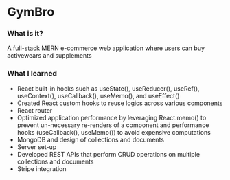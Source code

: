 <h1>GymBro</h1>

<h3>What is it?</h3>
<p>A full-stack MERN e-commerce web application where users can buy activewears and supplements</p>

<h3>What I learned</h3>
<ul>
        <li>React built-in hooks such as useState(), useReducer(), useRef(), useContext(), useCallback(), useMemo(), and useEffect()</li>
        <li>Created React custom hooks to reuse logics across various components</li>
        <li>React router</li>
        <li>Optimized application performance by leveraging React.memo() to prevent un-necessary re-renders of a component and performance hooks (useCallback(), useMemo()) to avoid expensive computations</li>
        <li>MongoDB and design of collections and documents</li>
        <li>Server set-up</li>
        <li>Developed REST APIs that perform CRUD operations on multiple collections and documents</li>
        <li>Stripe integration</li>
</ul>
